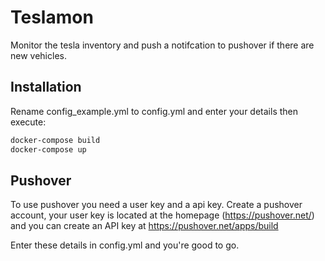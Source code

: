 # Teslamon
Monitor the tesla inventory and push a notifcation to pushover if there are new vehicles.

## Installation

Rename config_example.yml to config.yml and enter your details then execute:

```sh
docker-compose build
docker-compose up
```


## Pushover
To use pushover you need a user key and a api key.  Create a pushover account, your user key is located at the homepage (https://pushover.net/) and you can create an API key at https://pushover.net/apps/build 

Enter these details in config.yml and you're good to go.
